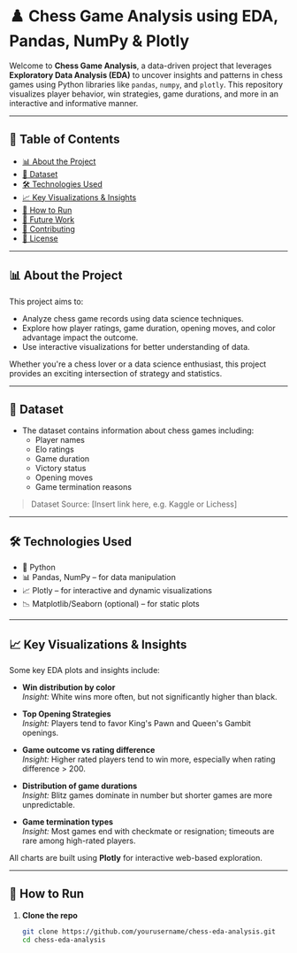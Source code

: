 # ♟️ Chess Game Analysis using EDA, Pandas, NumPy & Plotly

Welcome to **Chess Game Analysis**, a data-driven project that leverages **Exploratory Data Analysis (EDA)** to uncover insights and patterns in chess games using Python libraries like `pandas`, `numpy`, and `plotly`. This repository visualizes player behavior, win strategies, game durations, and more in an interactive and informative manner.

---

## 📌 Table of Contents

- [📊 About the Project](#-about-the-project)
- [📁 Dataset](#-dataset)
- [🛠️ Technologies Used](#-technologies-used)
- [📈 Key Visualizations & Insights](#-key-visualizations--insights)
- [🚀 How to Run](#-how-to-run)
- [📌 Future Work](#-future-work)
- [🤝 Contributing](#-contributing)
- [📄 License](#-license)

---

## 📊 About the Project

This project aims to:
- Analyze chess game records using data science techniques.
- Explore how player ratings, game duration, opening moves, and color advantage impact the outcome.
- Use interactive visualizations for better understanding of data.

Whether you're a chess lover or a data science enthusiast, this project provides an exciting intersection of strategy and statistics.

---

## 📁 Dataset

- The dataset contains information about chess games including:
  - Player names
  - Elo ratings
  - Game duration
  - Victory status
  - Opening moves
  - Game termination reasons

> Dataset Source: [Insert link here, e.g. Kaggle or Lichess]

---

## 🛠️ Technologies Used

- 🐍 Python
- 📊 Pandas, NumPy – for data manipulation
- 📈 Plotly – for interactive and dynamic visualizations
- 📉 Matplotlib/Seaborn (optional) – for static plots

---

## 📈 Key Visualizations & Insights

Some key EDA plots and insights include:

- **Win distribution by color**  
  _Insight:_ White wins more often, but not significantly higher than black.

- **Top Opening Strategies**  
  _Insight:_ Players tend to favor King's Pawn and Queen's Gambit openings.

- **Game outcome vs rating difference**  
  _Insight:_ Higher rated players tend to win more, especially when rating difference > 200.

- **Distribution of game durations**  
  _Insight:_ Blitz games dominate in number but shorter games are more unpredictable.

- **Game termination types**  
  _Insight:_ Most games end with checkmate or resignation; timeouts are rare among high-rated players.

All charts are built using **Plotly** for interactive web-based exploration.

---

## 🚀 How to Run

1. **Clone the repo**  
   ```bash
   git clone https://github.com/yourusername/chess-eda-analysis.git
   cd chess-eda-analysis
